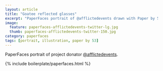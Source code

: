 ```yaml
---
layout: article
title: "Goatee reflected glasses"
excerpt: "PaperFaces portrait of @afflictedevents drawn with Paper by 53 on an iPad."
image: 
  feature: paperfaces-afflictedevents-twitter-lg.jpg
  thumb: paperfaces-afflictedevents-twitter-150.jpg
category: paperfaces
tags: [portrait, illustration, paper by 53]
---
```


PaperFaces portrait of project donator [@afflictedevents](http://twitter.com/afflictedevents).

{% include boilerplate/paperfaces.html %}